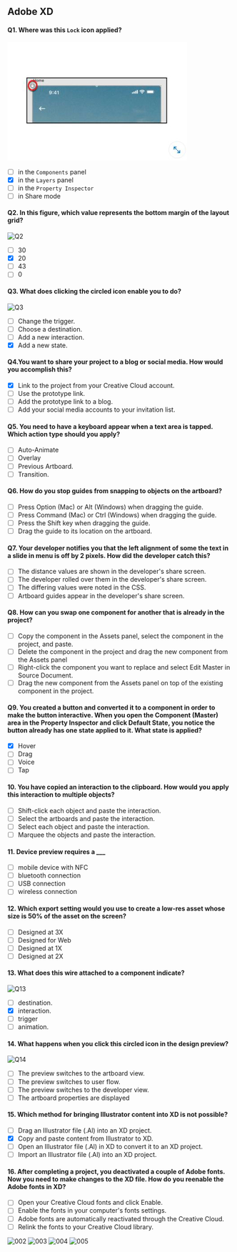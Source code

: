## Adobe XD

#### Q1. Where was this `Lock` icon applied?

![Q1](images/001.jpg)

- [ ] in the `Components` panel
- [x] in the `Layers` panel
- [ ] in the `Property Inspector`
- [ ] in Share mode

#### Q2. In this figure, which value represents the bottom margin of the layout grid?

![Q2](images/002.jpeg)

- [ ] 30
- [x] 20
- [ ] 43
- [ ] 0

#### Q3. What does clicking the circled icon enable you to do?

![Q3](images/003.jpeg)

- [ ] Change the trigger.
- [ ] Choose a destination.
- [ ] Add a new interaction.
- [x] Add a new state.

#### Q4.You want to share your project to a blog or social media. How would you accomplish this?

- [x] Link to the project from your Creative Cloud account.
- [ ] Use the prototype link.
- [ ] Add the prototype link to a blog.
- [ ] Add your social media accounts to your invitation list.

#### Q5. You need to have a keyboard appear when a text area is tapped. Which action type should you apply?

- [ ] Auto-Animate
- [ ] Overlay
- [ ] Previous Artboard.
- [ ] Transition.

#### Q6. How do you stop guides from snapping to objects on the artboard?

- [ ] Press Option (Mac) or Alt (Windows) when dragging the guide.
- [ ] Press Command (Mac) or Ctrl (Windows) when dragging the guide.
- [ ] Press the Shift key when dragging the guide.
- [ ] Drag the guide to its location on the artboard.

#### Q7. Your developer notifies you that the left alignment of some the text in a slide in menu is off by 2 pixels. How did the developer catch this?

- [ ] The distance values are shown in the developer's share screen.
- [ ] The developer rolled over them in the developer's share screen.
- [ ] The differing values were noted in the CSS.
- [ ] Artboard guides appear in the developer's share screen.

#### Q8. How can you swap one component for another that is already in the project?

- [ ] Copy the component in the Assets panel, select the component in the project, and paste.
- [ ] Delete the component in the project and drag the new component from the Assets panel
- [ ] Right-click the component you want to replace and select Edit Master in Source Document.
- [ ] Drag the new component from the Assets panel on top of the existing component in the project.

#### Q9. You created a button and converted it to a component in order to make the button interactive. When you open the Component (Master) area in the Property Inspector and click Default State, you notice the button already has one state applied to it. What state is applied?

- [x] Hover
- [ ] Drag
- [ ] Voice
- [ ] Tap

#### 10. You have copied an interaction to the clipboard. How would you apply this interaction to multiple objects?

- [ ] Shift-click each object and paste the interaction.
- [ ] Select the artboards and paste the interaction.
- [ ] Select each object and paste the interaction.
- [ ] Marquee the objects and paste the interaction.

#### 11. Device preview requires a ___

- [ ] mobile device with NFC
- [ ] bluetooth connection
- [ ] USB connection
- [ ] wireless connection

#### 12. Which export setting would you use to create a low-res asset whose size is 50% of the asset on the screen?

- [ ] Designed at 3X
- [ ] Designed for Web
- [ ] Designed at 1X
- [ ] Designed at 2X

#### 13. What does this wire attached to a component indicate?

![Q13](images/004.jpeg)

- [ ] destination.
- [x] interaction.
- [ ] trigger
- [ ] animation.

#### 14. What happens when you click this circled icon in the design preview?

![Q14](images/005.jpeg)

- [ ] The preview switches to the artboard view.
- [ ] The preview switches to user flow.
- [ ] The preview switches to the developer view.
- [ ] The artboard properties are displayed

#### 15. Which method for bringing Illustrator content into XD is not possible?

- [ ] Drag an Illustrator file (.Al) into an XD project.
- [x] Copy and paste content from Illustrator to XD.
- [ ] Open an Illustrator file (.Al) in XD to convert it to an XD project.
- [ ] Import an Illustrator file (.Al) into an XD project.

#### 16. After completing a project, you deactivated a couple of Adobe fonts. Now you need to make changes to the XD file. How do you reenable the Adobe fonts in XD?

- [ ] Open your Creative Cloud fonts and click Enable.
- [ ] Enable the fonts in your computer's fonts settings.
- [ ] Adobe fonts are automatically reactivated through the Creative Cloud.
- [ ] Relink the fonts to your Creative Cloud library.

![002](https://user-images.githubusercontent.com/60483492/159371955-b9c34319-b59b-4d74-afb1-d6161ad70ea5.jpeg)
![003](https://user-images.githubusercontent.com/60483492/159371957-07df589c-959c-4471-a126-12fb3ce32594.jpeg)
![004](https://user-images.githubusercontent.com/60483492/159371958-e0da3335-abe3-41b1-ba1e-44476ebd5089.jpeg)
![005](https://user-images.githubusercontent.com/60483492/159371960-474715dd-af9e-46a5-a29a-52ea840ea1e7.jpeg)
